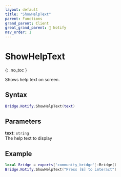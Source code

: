 ```yaml
---
layout: default
title: "ShowHelpText"
parent: Functions
grand_parent: Client
great_grand_parent: 🔔 Notify
nav_order: 1
---
```


# ShowHelpText
{: .no_toc }

Shows help text on screen.

## Syntax

```lua
Bridge.Notify.ShowHelpText(text)
```

## Parameters

**text:** `string`  
The help text to display

## Example

```lua
local Bridge = exports['community_bridge']:Bridge()
Bridge.Notify.ShowHelpText("Press [E] to interact")
```